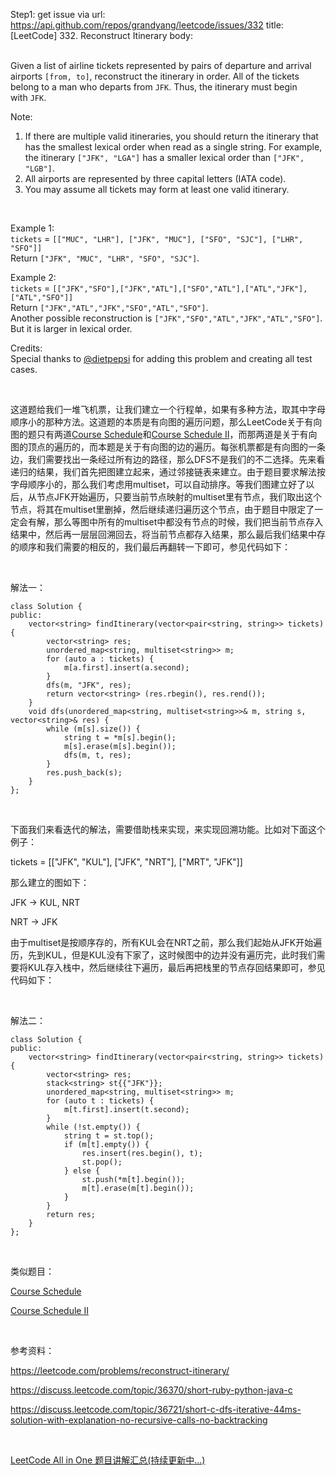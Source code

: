 Step1: get issue via url: https://api.github.com/repos/grandyang/leetcode/issues/332 
 title:[LeetCode] 332. Reconstruct Itinerary 
 body:  
  

Given a list of airline tickets represented by pairs of departure and arrival airports `[from, to]`, reconstruct the itinerary in order. All of the tickets belong to a man who departs from `JFK`. Thus, the itinerary must begin with `JFK`.

Note:

  1. If there are multiple valid itineraries, you should return the itinerary that has the smallest lexical order when read as a single string. For example, the itinerary `["JFK", "LGA"]` has a smaller lexical order than `["JFK", "LGB"]`.
  2. All airports are represented by three capital letters (IATA code).
  3. You may assume all tickets may form at least one valid itinerary.



 

Example 1:  
`tickets` = `[["MUC", "LHR"], ["JFK", "MUC"], ["SFO", "SJC"], ["LHR", "SFO"]]`  
Return `["JFK", "MUC", "LHR", "SFO", "SJC"]`.

Example 2:  
`tickets` = `[["JFK","SFO"],["JFK","ATL"],["SFO","ATL"],["ATL","JFK"],["ATL","SFO"]]`  
Return `["JFK","ATL","JFK","SFO","ATL","SFO"]`.  
Another possible reconstruction is `["JFK","SFO","ATL","JFK","ATL","SFO"]`. But it is larger in lexical order.

Credits:  
Special thanks to [@dietpepsi](https://leetcode.com/discuss/user/dietpepsi) for adding this problem and creating all test cases.

 

这道题给我们一堆飞机票，让我们建立一个行程单，如果有多种方法，取其中字母顺序小的那种方法。这道题的本质是有向图的遍历问题，那么LeetCode关于有向图的题只有两道[Course Schedule](http://www.cnblogs.com/grandyang/p/4484571.html)和[Course Schedule II](http://www.cnblogs.com/grandyang/p/4504793.html)，而那两道是关于有向图的顶点的遍历的，而本题是关于有向图的边的遍历。每张机票都是有向图的一条边，我们需要找出一条经过所有边的路径，那么DFS不是我们的不二选择。先来看递归的结果，我们首先把图建立起来，通过邻接链表来建立。由于题目要求解法按字母顺序小的，那么我们考虑用multiset，可以自动排序。等我们图建立好了以后，从节点JFK开始遍历，只要当前节点映射的multiset里有节点，我们取出这个节点，将其在multiset里删掉，然后继续递归遍历这个节点，由于题目中限定了一定会有解，那么等图中所有的multiset中都没有节点的时候，我们把当前节点存入结果中，然后再一层层回溯回去，将当前节点都存入结果，那么最后我们结果中存的顺序和我们需要的相反的，我们最后再翻转一下即可，参见代码如下：

 

解法一：
    
    
    class Solution {
    public:
        vector<string> findItinerary(vector<pair<string, string>> tickets) {
            vector<string> res;
            unordered_map<string, multiset<string>> m;
            for (auto a : tickets) {
                m[a.first].insert(a.second);
            }
            dfs(m, "JFK", res);
            return vector<string> (res.rbegin(), res.rend());
        }
        void dfs(unordered_map<string, multiset<string>>& m, string s, vector<string>& res) {
            while (m[s].size()) {
                string t = *m[s].begin();
                m[s].erase(m[s].begin());
                dfs(m, t, res);
            }
            res.push_back(s);
        }
    };

 

下面我们来看迭代的解法，需要借助栈来实现，来实现回溯功能。比如对下面这个例子：

tickets = [["JFK", "KUL"], ["JFK", "NRT"], ["MRT", "JFK"]]

那么建立的图如下：

JFK -> KUL, NRT

NRT -> JFK

由于multiset是按顺序存的，所有KUL会在NRT之前，那么我们起始从JFK开始遍历，先到KUL，但是KUL没有下家了，这时候图中的边并没有遍历完，此时我们需要将KUL存入栈中，然后继续往下遍历，最后再把栈里的节点存回结果即可，参见代码如下：

 

解法二：
    
    
    class Solution {
    public:
        vector<string> findItinerary(vector<pair<string, string>> tickets) {
            vector<string> res;
            stack<string> st{{"JFK"}};
            unordered_map<string, multiset<string>> m;
            for (auto t : tickets) {
                m[t.first].insert(t.second);
            }
            while (!st.empty()) {
                string t = st.top(); 
                if (m[t].empty()) {
                    res.insert(res.begin(), t);
                    st.pop();
                } else {
                    st.push(*m[t].begin());
                    m[t].erase(m[t].begin());
                }
            }
            return res;
        }
    };

 

类似题目：

[Course Schedule](http://www.cnblogs.com/grandyang/p/4484571.html)

[Course Schedule II](http://www.cnblogs.com/grandyang/p/4504793.html)

 

参考资料：

<https://leetcode.com/problems/reconstruct-itinerary/>

<https://discuss.leetcode.com/topic/36370/short-ruby-python-java-c>

<https://discuss.leetcode.com/topic/36721/short-c-dfs-iterative-44ms-solution-with-explanation-no-recursive-calls-no-backtracking>

 

[LeetCode All in One 题目讲解汇总(持续更新中...)](http://www.cnblogs.com/grandyang/p/4606334.html)
